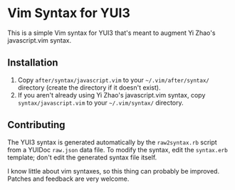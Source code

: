 Vim Syntax for YUI3
===================

This is a simple Vim syntax for YUI3 that's meant to augment Yi Zhao's javascript.vim syntax.

Installation
------------

1. Copy `after/syntax/javascript.vim` to your `~/.vim/after/syntax/` directory (create the directory if it doesn't exist).
2. If you aren't already using Yi Zhao's javascript.vim syntax, copy `syntax/javascript.vim` to your `~/.vim/syntax/` directory.

Contributing
------------

The YUI3 syntax is generated automatically by the `raw2syntax.rb` script from a YUIDoc `raw.json` data file. To modify the syntax, edit the `syntax.erb` template; don't edit the generated syntax file itself.

I know little about vim syntaxes, so this thing can probably be improved. Patches and feedback are very welcome.

